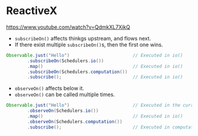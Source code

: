 # ReactiveX

https://www.youtube.com/watch?v=QdmkXL7XikQ

- `subscribeOn()` affects thinkgs upstream, and flows next.
- If there exist multiple `subscribeOn()`s, then the first one wins.
```java
Observable.just("Hello")                        // Executed in io()
        .subscribeOn(Schedulers.io())
        .map()                                  // Executed in io()
        .subscribeOn(Schedulers.computation())
        .subscribe();                           // Executed in io()
```

- `observeOn()` affects below it.
- `observeOn()` can be called multiple times.
```java
Observable.just("Hello")                        // Executed in the current thread
        .observeOn(Schedulers.io())
        .map()                                  // Executed in io()
        .observeOn(Schedulers.computation())
        .subscribe();                           // Executed in computation()
```
